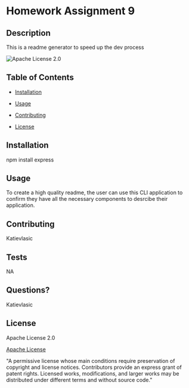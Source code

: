 # Homework Assignment 9  
 
 ## Description 
 This is a readme generator to speed up the dev process 
 
 ![Apache License 2.0](https://img.shields.io/badge/license-Apache--2.0-brightgreen") 
 
 ## Table of Contents 
 
 * [Installation](#installation) 
 
 * [Usage](#usage) 
 
 * [Contributing](#contributing) 
 
 * [License](#license) 
 
 ## Installation 
 npm install express 
 
 ## Usage 
 To create a high quality readme, the user can use this CLI application to confirm they have all the necessary components to desrcibe their application. 
 
 ## Contributing 
 Katievlasic 
 
 ## Tests 
 NA 
 
 ## Questions? 
 Katievlasic 
 
 ## License 
 Apache License 2.0 
 
 [Apache License]("https://www.apache.org/licenses/") 
 
 "A permissive license whose main conditions require preservation of copyright and license notices. Contributors provide an express grant of patent rights. Licensed works, modifications, and larger works may be distributed under different terms and without source code."